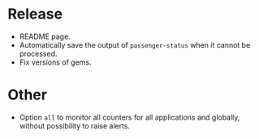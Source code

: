 # Release

- README page.
- Automatically save the output of `passenger-status` when it cannot be
  processed.
- Fix versions of gems.


# Other

- Option `all` to monitor all counters for all applications and globally,
  without possibility to raise alerts.
